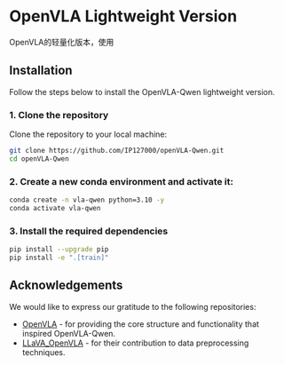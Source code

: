 # OpenVLA Lightweight Version

OpenVLA的轻量化版本，使用

## Installation

Follow the steps below to install the OpenVLA-Qwen lightweight version.

### 1. Clone the repository

Clone the repository to your local machine:

```bash
git clone https://github.com/IP127000/openVLA-Qwen.git
cd openVLA-Qwen
```
### 2. Create a new conda environment and activate it:
```bash
conda create -n vla-qwen python=3.10 -y
conda activate vla-qwen
```
### 3. Install the required dependencies
```bash
pip install --upgrade pip
pip install -e ".[train]"
```
## Acknowledgements

We would like to express our gratitude to the following repositories:

- [OpenVLA](https://github.com/openvla/openvla) - for providing the core structure and functionality that inspired OpenVLA-Qwen.
- [LLaVA_OpenVLA](https://github.com/Darren-greenhand/LLaVA_OpenVLA) - for their contribution to data preprocessing techniques.
